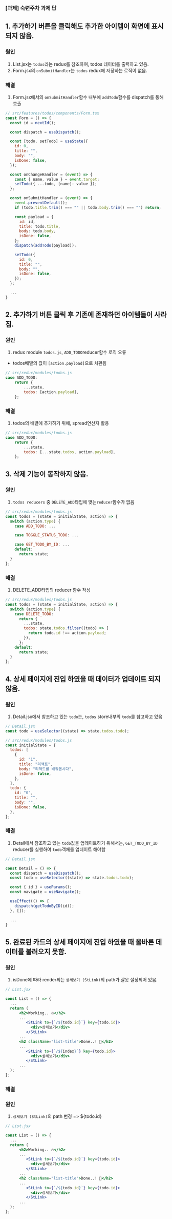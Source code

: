 ### [과제] 숙련주차 과제 답

## 1. 추가하기 버튼을 클릭해도 추가한 아이템이 화면에 표시되지 않음.

### 원인

1. List.jsx는 `todos`라는 redux를 참조하여, todos 데이터를 출력하고 있음.
2. Form.jsx의 `onSubmitHandler`는 `todos` redux에 저장하는 로직이 없음.

### 해결

1. Form.jsx에서의 `onSubmitHandler`함수 내부에 `addTodo`함수를 dispatch를 통해 호출

```jsx
// src/features/todos/components/Form.tsx
const Form = () => {
  const id = nextId();

  const dispatch = useDispatch();

  const [todo, setTodo] = useState({
    id: 0,
    title: "",
    body: "",
    isDone: false,
  });

  const onChangeHandler = (event) => {
    const { name, value } = event.target;
    setTodo({ ...todo, [name]: value });
  };

  const onSubmitHandler = (event) => {
    event.preventDefault();
    if (todo.title.trim() === "" || todo.body.trim() === "") return;

    const payload = {
      id: id,
      title: todo.title,
      body: todo.body,
      isDone: false,
    };
    dispatch(addTodo(payload));

    setTodo({
      id: 0,
      title: "",
      body: "",
      isDone: false,
    });
  };

  ...
}
```

## 2. 추가하기 버튼 클릭 후 기존에 존재하던 아이템들이 사라짐.

### 원인

1. redux module `todos.js`, `ADD_TODO`reducer함수 로직 오류

- todos배열의 값이 `[action.payload]`으로 치환됨

```js
// src/redux/modules/todos.js
case ADD_TODO:
    return {
        ...state,
        todos: [action.payload],
    };
```

### 해결

1. todos의 배열에 추가하기 위해, spread연산자 활용

```js
// src/redux/modules/todos.js
case ADD_TODO:
    return {
        ...state,
        todos: [...state.todos, action.payload],
    };
```

## 3. 삭제 기능이 동작하지 않음.

### 원인

1. `todos reducers` 중 `DELETE_ADD`타입에 맞는`reducer`함수가 없음

```js
// src/redux/modules/todos.js
const todos = (state = initialState, action) => {
  switch (action.type) {
    case ADD_TODO: ...

    case TOGGLE_STATUS_TODO: ...

    case GET_TODO_BY_ID: ...
    default:
      return state;
  }
};
```

### 해결

1. DELETE_ADD타입의 reducer 함수 작성

```js
// src/redux/modules/todos.js
const todos = (state = initialState, action) => {
  switch (action.type) {
    case DELETE_TODO:
      return {
        ...state,
        todos: state.todos.filter((todo) => {
          return todo.id !== action.payload;
        }),
      };
    default:
      return state;
  }
};
```

## 4. 상세 페이지에 진입 하였을 때 데이터가 업데이트 되지 않음.

### 원인

1. Detail.jsx에서 참조하고 있는 `todo`는, `todos` store내부의 `todo`를 참고하고 있음

```jsx
// Detail.jsx
const todo = useSelector((state) => state.todos.todo);
```

```js
// src/redux/modules/todos.js
const initialState = {
  todos: [
    {
      id: "1",
      title: "리액트",
      body: "리액트를 배워봅시다",
      isDone: false,
    },
  ],
  todo: {
    id: "0",
    title: "",
    body: "",
    isDone: false,
  },
};
```

### 해결

1. Detail에서 참조하고 있는 `todo`값을 업데이트하기 위해서는, `GET_TODO_BY_ID` reducer를 실행하여 `todo`객체를 업데이트 해야함

```jsx
// Detail.jsx

const Detail = () => {
  const dispatch = useDispatch();
  const todo = useSelector((state) => state.todos.todo);

  const { id } = useParams();
  const navigate = useNavigate();

  useEffect(() => {
    dispatch(getTodoByID(id));
  }, []);

  ...
}
```

## 5. 완료된 카드의 상세 페이지에 진입 하였을 때 올바른 데이터를 불러오지 못함.

### 원인

1. isDone에 따라 render되는 `상세보기 (StLink)`의 path가 잘못 설정되어 있음.

```jsx
// List.jsx

const List = () => {
  ...
  return (
      <h2>Working.. 🔥</h2>
      ...
         <StLink to={`/${todo.id}`} key={todo.id}>
           <div>상세보기</div>
         </StLink>
      ...
      <h2 className="list-title">Done..! 🎉</h2>
      ...
         <StLink to={`/${index}`} key={todo.id}>
           <div>상세보기</div>
         </StLink>
      ...
  );
};
```

### 해결

### 원인

1. `상세보기 (StLink)`의 path 변경 => ${todo.id}

```jsx
// List.jsx

const List = () => {
  ...
  return (
      <h2>Working.. 🔥</h2>
      ...
         <StLink to={`/${todo.id}`} key={todo.id}>
           <div>상세보기</div>
         </StLink>
      ...
      <h2 className="list-title">Done..! 🎉</h2>
      ...
         <StLink to={`/${todo.id}`} key={todo.id}>
           <div>상세보기</div>
         </StLink>
      ...
  );
};
```

